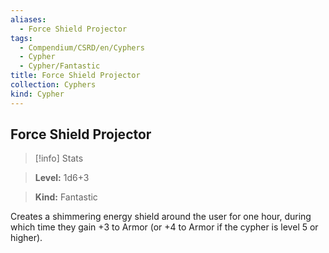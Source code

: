 ```yaml
---
aliases:
  - Force Shield Projector
tags:
  - Compendium/CSRD/en/Cyphers
  - Cypher
  - Cypher/Fantastic
title: Force Shield Projector
collection: Cyphers
kind: Cypher
---
```

## Force Shield Projector    
>[!info] Stats    
> **Level:** 1d6+3    
> **Kind:** Fantastic  
    
Creates a shimmering energy shield around the user for one hour, during which time they gain +3 to Armor (or +4 to Armor if the cypher is level 5 or higher).